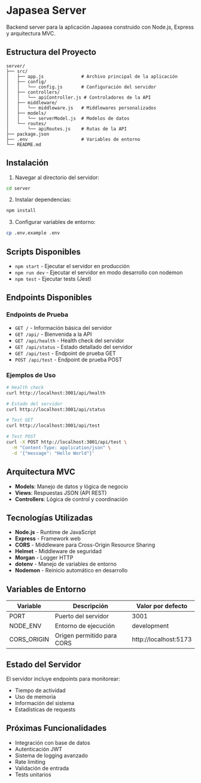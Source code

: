 # Japasea Server

Backend server para la aplicación Japasea construido con Node.js, Express y arquitectura MVC.

## Estructura del Proyecto

```
server/
├── src/
│   ├── app.js              # Archivo principal de la aplicación
│   ├── config/
│   │   └── config.js       # Configuración del servidor
│   ├── controllers/
│   │   └── apiController.js # Controladores de la API
│   ├── middleware/
│   │   └── middleware.js   # Middlewares personalizados
│   ├── models/
│   │   └── serverModel.js  # Modelos de datos
│   └── routes/
│       └── apiRoutes.js    # Rutas de la API
├── package.json
├── .env                    # Variables de entorno
└── README.md
```

## Instalación

1. Navegar al directorio del servidor:
```bash
cd server
```

2. Instalar dependencias:
```bash
npm install
```

3. Configurar variables de entorno:
```bash
cp .env.example .env
```

## Scripts Disponibles

- `npm start` - Ejecutar el servidor en producción
- `npm run dev` - Ejecutar el servidor en modo desarrollo con nodemon
- `npm test` - Ejecutar tests (Jest)

## Endpoints Disponibles

### Endpoints de Prueba

- `GET /` - Información básica del servidor
- `GET /api/` - Bienvenida a la API
- `GET /api/health` - Health check del servidor
- `GET /api/status` - Estado detallado del servidor
- `GET /api/test` - Endpoint de prueba GET
- `POST /api/test` - Endpoint de prueba POST

### Ejemplos de Uso

```bash
# Health check
curl http://localhost:3001/api/health

# Estado del servidor
curl http://localhost:3001/api/status

# Test GET
curl http://localhost:3001/api/test

# Test POST
curl -X POST http://localhost:3001/api/test \
  -H "Content-Type: application/json" \
  -d '{"message": "Hello World"}'
```

## Arquitectura MVC

- **Models**: Manejo de datos y lógica de negocio
- **Views**: Respuestas JSON (API REST)
- **Controllers**: Lógica de control y coordinación

## Tecnologías Utilizadas

- **Node.js** - Runtime de JavaScript
- **Express** - Framework web
- **CORS** - Middleware para Cross-Origin Resource Sharing
- **Helmet** - Middleware de seguridad
- **Morgan** - Logger HTTP
- **dotenv** - Manejo de variables de entorno
- **Nodemon** - Reinicio automático en desarrollo

## Variables de Entorno

| Variable | Descripción | Valor por defecto |
|----------|-------------|-------------------|
| PORT | Puerto del servidor | 3001 |
| NODE_ENV | Entorno de ejecución | development |
| CORS_ORIGIN | Origen permitido para CORS | http://localhost:5173 |

## Estado del Servidor

El servidor incluye endpoints para monitorear:
- Tiempo de actividad
- Uso de memoria
- Información del sistema
- Estadísticas de requests

## Próximas Funcionalidades

- Integración con base de datos
- Autenticación JWT
- Sistema de logging avanzado
- Rate limiting
- Validación de entrada
- Tests unitarios
